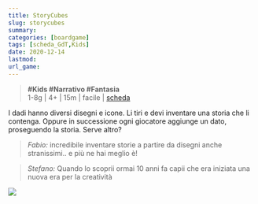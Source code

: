 ```yaml
---
title: StoryCubes
slug: storycubes
summary: 
categories: [boardgame]
tags: [scheda_GdT,Kids]
date: 2020-12-14
lastmod: 
url_game: 
---
```

> **#Kids #Narrativo #Fantasia**   
> 1-8g | 4+ | 15m | facile | [scheda](https://www.boardgamegeek.com/boardgame/20545/rorys-story-cubes)  

I dadi hanno diversi disegni e icone. Li tiri e devi inventare una storia che li contenga.
Oppure in successione ogni giocatore aggiunge un dato, proseguendo la storia.
Serve altro?

> *Fabio:*
> incredibile inventare storie a partire da disegni anche stranissimi.. e più ne hai meglio è!

> *Stefano:*
> Quando lo scoprii ormai 10 anni fa capii che era iniziata una nuova era per la creatività

![](img/StoryCubes.webp)

